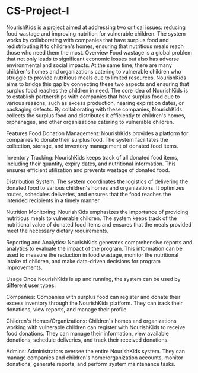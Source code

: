 # CS-Project-I
 NourishKids is a project aimed at addressing two critical issues: reducing food wastage and improving nutrition for vulnerable children. The system works by collaborating with companies that have surplus food and redistributing it to children's homes, ensuring that nutritious meals reach those who need them the most.
 Overview
Food wastage is a global problem that not only leads to significant economic losses but also has adverse environmental and social impacts. At the same time, there are many children's homes and organizations catering to vulnerable children who struggle to provide nutritious meals due to limited resources. NourishKids aims to bridge this gap by connecting these two aspects and ensuring that surplus food reaches the children in need.
The core idea of NourishKids is to establish partnerships with companies that have surplus food due to various reasons, such as excess production, nearing expiration dates, or packaging defects. By collaborating with these companies, NourishKids collects the surplus food and distributes it efficiently to children's homes, orphanages, and other organizations catering to vulnerable children.

Features
Food Donation Management: NourishKids provides a platform for companies to donate their surplus food. The system facilitates the collection, storage, and inventory management of donated food items.

Inventory Tracking: NourishKids keeps track of all donated food items, including their quantity, expiry dates, and nutritional information. This ensures efficient utilization and prevents wastage of donated food.

Distribution System: The system coordinates the logistics of delivering the donated food to various children's homes and organizations. It optimizes routes, schedules deliveries, and ensures that the food reaches the intended recipients in a timely manner.

Nutrition Monitoring: NourishKids emphasizes the importance of providing nutritious meals to vulnerable children. The system keeps track of the nutritional value of donated food items and ensures that the meals provided meet the necessary dietary requirements.

Reporting and Analytics: NourishKids generates comprehensive reports and analytics to evaluate the impact of the program. This information can be used to measure the reduction in food wastage, monitor the nutritional intake of children, and make data-driven decisions for program improvements.

Usage
Once NourishKids is up and running, the system can be used by different user types:

Companies: Companies with surplus food can register and donate their excess inventory through the NourishKids platform. They can track their donations, view reports, and manage their profile.

Children's Homes/Organizations: Children's homes and organizations working with vulnerable children can register with NourishKids to receive food donations. They can manage their information, view available donations, schedule deliveries, and track their received donations.

Admins: Administrators oversee the entire NourishKids system. They can manage companies and children's home/organization accounts, monitor donations, generate reports, and perform system maintenance tasks.



